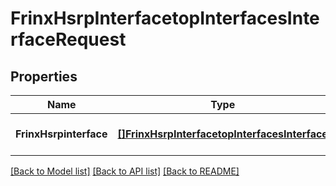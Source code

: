 # FrinxHsrpInterfacetopInterfacesInterfaceRequest

## Properties
Name | Type | Description | Notes
------------ | ------------- | ------------- | -------------
**FrinxHsrpinterface** | [**[]FrinxHsrpInterfacetopInterfacesInterface**](frinx.hsrp.interfacetop.interfaces.Interface.md) |  | [optional] [default to null]

[[Back to Model list]](../README.md#documentation-for-models) [[Back to API list]](../README.md#documentation-for-api-endpoints) [[Back to README]](../README.md)



